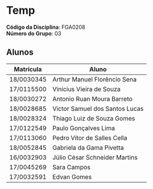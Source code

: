 # Temp

**Código da Disciplina**: FGA0208<br>
**Número do Grupo**: 03<br>

## Alunos
|Matrícula | Aluno |
| -- | -- |
| 18/0030345  |  Arthur Manuel Florêncio Sena |
| 17/0115500  |  Vinícius Vieira de Souza |
| 18/0030272  |  Antonio Ruan Moura Barreto |
| 18/0028685  |  Victor Samuel dos Santos Lucas |
| 18/0028324  |  Thiago Luiz de Souza Gomes |
| 17/0122549  |  Paulo Gonçalves Lima |
| 17/0113060  |  Pedro Vítor de Salles Cella |
| 18/0052845  |  Gabriela da Gama Pivetta |
| 16/0032903  |  Júlio César Schneider Martins |
| 17/0045269  |  Sara Campos |
| 17/0032591  |  Edvan Gomes |
<!--
## Sobre 

Descreva o seu projeto em linhas gerais. 

## Screenshots Primeira Entrega <<FOCO: DSW(Base)>>
Adicione 2 ou mais screenshots do projeto em termos de artefatos da Primeira Entrega.

## Vídeo(s) Primeira Entrega <<FOCO: DSW(Base)>>
Adicione o(s)s vídeo(s) da Primeira Entrega.

## Screenshots Segunda Entrega <<FOCO: DSW(Modelagem)>>
Adicione 2 ou mais screenshots do projeto em termos de artefatos da Segunda Entrega.

## Vídeo(s) Segunda Entrega <<FOCO: DSW(Modelagem)>>
Adicione o(s)s vídeo(s) da Segunda Entrega.

## Screenshots Terceira Entrega <<FOCO: DSW(Padrões de Projeto)>>
Adicione 2 ou mais screenshots do projeto em termos de artefatos da Terceira Entrega.

## Vídeo(s) Terceira Entrega <<FOCO: DSW(Padrões de Projeto)>>
Adicione o(s)s vídeo(s) da Terceira Entrega.

## Screenshots Quarta Entrega (FINAL) <<FOCOS: Arquitetura & Reutilização de Software & PROJETO FINAL>>
Adicione 2 ou mais screenshots do projeto em termos de interface e/ou funcionamento.

## Vídeo(s) Quarta Entrega (FINAL) <<FOCOS: Arquitetura & Reutilização de Software & PROJETO FINAL>>
Adicione o(s)s vídeo(s) da Entrega Final.

## Descritivo dos Principais Aspectos Técnicos 
**Principal(is) Metodologia(s) Adotada(s)**: xxxxxx<br>
**Principais Linguagens Utilizadas e/ou Pretendidas**: xxxxxx<br>
**Principais Tecnologias Utilizadas e/ou Pretendidas**: xxxxxx<br>
**Principal(is) Estilo(s) Arquitetural(is) Adotado(s)**: xxxxxx<br>

## O Projeto está rodando?
( ) SIM
( ) NÃO
Se SIM, insira um manual (ou um script) para auxiliar ainda mais os interessados em consultar o projeto.

## Informações Complementares 
Quaisquer outras informações sobre seu projeto podem ser descritas nessa seção.
-->